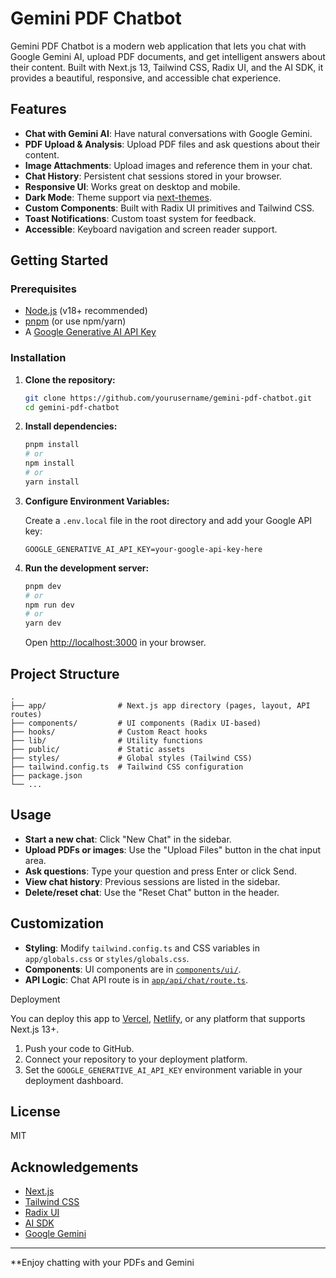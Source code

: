# Gemini PDF Chatbot

Gemini PDF Chatbot is a modern web application that lets you chat with Google Gemini AI, upload PDF documents, and get intelligent answers about their content. Built with Next.js 13, Tailwind CSS, Radix UI, and the AI SDK, it provides a beautiful, responsive, and accessible chat experience.

## Features

- **Chat with Gemini AI**: Have natural conversations with Google Gemini.
- **PDF Upload & Analysis**: Upload PDF files and ask questions about their content.
- **Image Attachments**: Upload images and reference them in your chat.
- **Chat History**: Persistent chat sessions stored in your browser.
- **Responsive UI**: Works great on desktop and mobile.
- **Dark Mode**: Theme support via [next-themes](https://github.com/pacocoursey/next-themes).
- **Custom Components**: Built with Radix UI primitives and Tailwind CSS.
- **Toast Notifications**: Custom toast system for feedback.
- **Accessible**: Keyboard navigation and screen reader support.

## Getting Started

### Prerequisites

- [Node.js](https://nodejs.org/) (v18+ recommended)
- [pnpm](https://pnpm.io/) (or use npm/yarn)
- A [Google Generative AI API Key](https://ai.google.dev/)

### Installation

1. **Clone the repository:**
   ```sh
   git clone https://github.com/yourusername/gemini-pdf-chatbot.git
   cd gemini-pdf-chatbot
   ```

2. **Install dependencies:**
   ```sh
   pnpm install
   # or
   npm install
   # or
   yarn install
   ```

3. **Configure Environment Variables:**

   Create a `.env.local` file in the root directory and add your Google API key:
   ```
   GOOGLE_GENERATIVE_AI_API_KEY=your-google-api-key-here
   ```

4. **Run the development server:**
   ```sh
   pnpm dev
   # or
   npm run dev
   # or
   yarn dev
   ```

   Open [http://localhost:3000](http://localhost:3000) in your browser.

## Project Structure

```
.
├── app/                # Next.js app directory (pages, layout, API routes)
├── components/         # UI components (Radix UI-based)
├── hooks/              # Custom React hooks
├── lib/                # Utility functions
├── public/             # Static assets
├── styles/             # Global styles (Tailwind CSS)
├── tailwind.config.ts  # Tailwind CSS configuration
├── package.json
└── ...
```

## Usage

- **Start a new chat**: Click "New Chat" in the sidebar.
- **Upload PDFs or images**: Use the "Upload Files" button in the chat input area.
- **Ask questions**: Type your question and press Enter or click Send.
- **View chat history**: Previous sessions are listed in the sidebar.
- **Delete/reset chat**: Use the "Reset Chat" button in the header.

## Customization

- **Styling**: Modify `tailwind.config.ts` and CSS variables in `app/globals.css` or `styles/globals.css`.
- **Components**: UI components are in [`components/ui/`](components/ui/).
- **API Logic**: Chat API route is in [`app/api/chat/route.ts`](app/api/chat/route.ts).

Deployment

You can deploy this app to [Vercel](https://vercel.com/), [Netlify](https://www.netlify.com/), or any platform that supports Next.js 13+.

1. Push your code to GitHub.
2. Connect your repository to your deployment platform.
3. Set the `GOOGLE_GENERATIVE_AI_API_KEY` environment variable in your deployment dashboard.

## License

MIT

## Acknowledgements

- [Next.js](https://nextjs.org/)
- [Tailwind CSS](https://tailwindcss.com/)
- [Radix UI](https://www.radix-ui.com/)
- [AI SDK](https://sdk.vercel.ai/docs)
- [Google Gemini](https://ai.google.dev/)

---

**Enjoy chatting with your PDFs and Gemini
